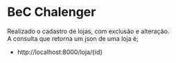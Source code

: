 <div class="row">
	<div class="col-md-12">
		<h1>BeC Chalenger</h1>
	</div>
</div>
<div class="row">
	<div class="col-md-12">
		Realizado o cadastro de lojas, com exclusão e alteração.
	</div>
</div>
<div class="row">
	<div class="col-md-12">
		A consulta que retorna um json de uma loja é;
	</div>
</div>
<div class="row">
	<div class="col-md-12">
		<ul>
			<li>http://localhost:8000/loja/{id}</li>
		</ul>
	</div>
</div>